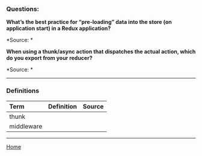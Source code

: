 ### Questions:

**What’s the best practice for “pre-loading” data into the store (on application start) in a Redux application?**



*Source: *

**When using a thunk/async action that dispatches the actual action, which do you export from your reducer?**



*Source: *

---

### Definitions

|Term|Definition|Source|
|:--|:-:|--:|
|thunk|||
|middleware|||

---

[Home](https://jchinzi.github.io/reading-notes/)
